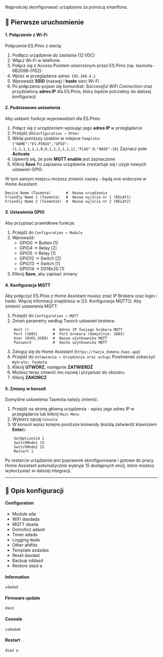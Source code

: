 Najprościej skonfigurować urządzenie za pomocą smartfona.
## 🚀 Pierwsze uruchomienie
#### 1. Połączenie z Wi-Fi
Połączenie ES.Pinio z siecią:
1. Podłącz urządzenie do zasilania (12 VDC)
2. Włącz Wi-Fi w telefonie
3. Połącz się z Access Pointem utworzonym przez ES.Pinio (np. tasmota-6B2098-0152):
4. Wpisz w przeglądarce adres: `192.168.4.1`
5. Wprowadź **SSID** (nazwę) i **hasło** sieci Wi-Fi
6. Po połączeniu pojawi się komunikat:
	*Successful WiFi Connection* oraz przydzielony **adres IP** dla ES.Pinio, który będzie potrzebny do dalszej konfiguracji
#### 2. Podstawowe ustawienia
Aby ustawić funkcje wyprowadzeń dla ES.Pinio:
1. Połącz się z urządzeniem wpisując jego **adres IP** w przeglądarce
2. Przejdź do`Configuration → Other`
3. Wklej poniższy szablon w miejsce `Template`:
	`{"NAME":"ES.PINIO","GPIO":[1,1,1,1,1,1,0,0,1,1,1,1,1,1],"FLAG":0,"BASE":18}`
	Zaznacz pole **Activate** 
4. Upewnij się, że pole **MQTT enable** jest zaznaczone
5. Kliknij **Save** 
Po zapisaniu urządzenie zrestartuje się i użyje nowych ustawień GPIO.

W tym samym miejscu możesz zmienić nazwy - będą one widoczne w Home Assistant:
```
Device Name (Tasmota)       #  Nazwa urządzenia
Friendly Name 1 (Tasmota)   #  Nazwa wyjścia nr 1 (RELAY1)
Friendly Name 2 (Tasmota2)  #  Nazwa wyjścia nr 2 (RELAY2)
```
#### 3. Ustawienia GPIO
Aby przypisać prawidłowe funkcje:
1. Przejdź do `Configuration → Module`
2. Wprowadź:
	- GPIO0   → Button  [1]
	- GPIO4   → Relay  [2]
	- GPIO5   → Relay  [1]
	- GPIO12 → Switch  [2]
	- GPIO13 → Switch  [1]
	- GPIO14 → DS18x20  [1]
3. Kliknij **Save**, aby zapisać zmiany 
#### 4. Konfiguracja MQTT
Aby połączyć ES.Pinio z Home Assistant musisz znać IP Brokera oraz login i hasło. 
Więcej informacji znajdziesz w [[3. Konfiguracja MQTT]]. 
Aby zmienić ustawienia MQTT:
1. Przejdź do `Configuration → MQTT`
2. Zmień parametry według Twoich ustawień brokera:
```
	Host ()           #  Adres IP Twojego brokera MQTT
	Port (1883)       #  Port brokera (domyślnie: 1883) 
	User (DVES_USER)  #  Nazwa użytkownika MQTT
	Password          #  Hasło użytkownika MQTT
```
3. Zaloguj się do Home Assistant (`https://twoja_domena.haos.app`)
4. Przejdź do `Ustawienia → Urządzenia oraz usługi`
	Powinieneś zobaczyć `Wykryte: Tasmota`
5. Kliknij **UTWÓRZ**, następnie **ZATWIERDŹ** 
6. Możesz teraz zmienić mu nazwę i przypisać do obszaru
7. Kliknij **ZAKOŃCZ**
#### 5. Zmiany w konsoli
Domyślne ustawienia Tasmota należy zmienić:
1. Przejdź na stronę główną urządzenia - wpisz jego adres IP w przeglądarce lub kliknij `Main Menu`
2. Wybierz opcję `Console`
3. W konsoli wpisz kolejno poniższe komendy (każdą zatwierdź klawiszem **Enter**):
```
	SetOption114 1      
	SwitchMode1 15
	SwitchMode2 15     
	Restart 1         
```
Po restarcie urządzenie jest poprawnie skonfigurowane i gotowe do pracy.  
Home Assistant automatycznie wykryje 15 dostępnych encji, które możesz wykorzystać w dalszej integracji. 

---
## 📔 Opis konfiguracji
#### Configuration
- Module 
	ada
- WiFi
	dasdada
- MQTT
	daada
- Domoticz
	adasd
- Timer
	adada
- Logging
	dada
- Other
	afdfds
- Template
	asdadas
- Reset
	dasdad
- Backup
	sddasd
- Restore
	dasd a
#### Information
	sdadad
#### Firmware update
	dasd
#### Console
	sadadad
#### Restart
	dsad a

